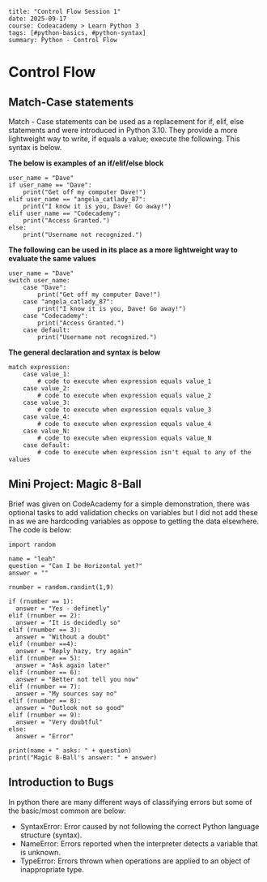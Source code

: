 ```
title: "Control Flow Session 1"
date: 2025-09-17
course: Codeacademy > Learn Python 3
tags: [#python-basics, #python-syntax]
summary: Python - Control Flow
```

# Control Flow

## Match-Case statements

Match - Case statements can be used as a replacement for if, elif, else statements and were introduced in Python 3.10. They provide a more lightweight way to write, if equals a value; execute the following. This syntax is below.

**The below is examples of an if/elif/else block**
```
user_name = "Dave"  
if user_name == "Dave":   
    print("Get off my computer Dave!")   
elif user_name == "angela_catlady_87":   
    print("I know it is you, Dave! Go away!")   
elif user_name == "Codecademy":   
    print("Access Granted.")   
else:   
    print("Username not recognized.") 
```
**The following can be used in its place as a more lightweight way to evaluate the same values**
```
user_name = "Dave"  
switch user_name:  
    case "Dave":  
        print("Get off my computer Dave!")  
    case "angela_catlady_87":  
        print("I know it is you, Dave! Go away!")   
    case "Codecademy":  
        print("Access Granted.")  
    case default:  
        print("Username not recognized.")  
```

**The general declaration and syntax is below**
```
match expression:  
    case value_1:  
        # code to execute when expression equals value_1  
    case value_2:  
        # code to execute when expression equals value_2  
    case value_3:  
        # code to execute when expression equals value_3  
    case value_4:  
        # code to execute when expression equals value_4  
    case value_N:  
        # code to execute when expression equals value_N  
    case default:  
        # code to execute when expression isn't equal to any of the values  
```

## Mini Project: Magic 8-Ball

Brief was given on CodeAcademy for a simple demonstration, there was optional tasks to add validation checks on variables but I did not add these in as we are hardcoding variables as oppose to getting the data elsewhere. The code is below: 
```
import random

name = "leah"
question = "Can I be Horizontal yet?"
answer = ""

rnumber = random.randint(1,9)

if (rnumber == 1):
  answer = "Yes - definetly"
elif (rnumber == 2):
  answer = "It is decidedly so"
elif (rnumber == 3):
  answer = "Without a doubt"
elif (rnumber ==4):
  answer = "Reply hazy, try again"
elif (rnumber == 5):
  answer = "Ask again later"
elif (rnumber == 6):
  answer = "Better not tell you now"
elif (rnumber == 7):
  answer = "My sources say no"
elif (rnumber == 8):
  answer = "Outlook not so good"
elif (rnumber == 9):
  answer = "Very doubtful"
else:
  answer = "Error"

print(name + " asks: " + question)
print("Magic 8-Ball's answer: " + answer)
```

## Introduction to Bugs

In python there are many different ways of classifying errors but some of the basic/most common are below:

- SyntaxError: Error caused by not following the correct Python language structure (syntax).
- NameError: Errors reported when the interpreter detects a variable that is unknown.
- TypeError: Errors thrown when operations are applied to an object of inappropriate type.

